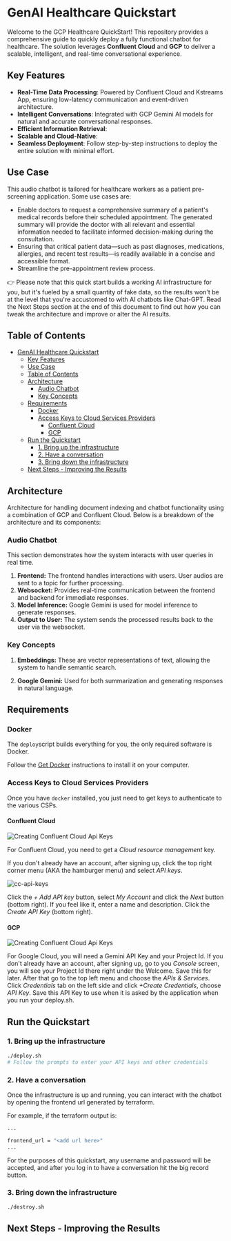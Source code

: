# GenAI Healthcare Quickstart
Welcome to the GCP Healthcare QuickStart! This repository provides a comprehensive guide to quickly
deploy a fully functional chatbot for healthcare. The solution leverages **Confluent
Cloud** and **GCP** to deliver a scalable, intelligent, and real-time conversational
experience.



## Key Features
[//]: <> (change the key concepts accordingly)
* **Real-Time Data Processing**: Powered by Confluent Cloud and Kstreams App, ensuring low-latency communication and
  event-driven architecture.
* **Intelligent Conversations**: Integrated with GCP Gemini AI models for natural and accurate conversational
  responses.
* **Efficient Information Retrieval**: 
* **Scalable and Cloud-Native**: 
* **Seamless Deployment**: Follow step-by-step instructions to deploy the entire solution with minimal effort.

## Use Case

This audio chatbot is tailored for healthcare workers as a patient pre-screening application.
Some use cases are: 

* Enable doctors to request a comprehensive summary of a patient's medical records before their scheduled appointment. The generated summary will provide the doctor with all relevant and essential information needed to facilitate informed decision-making during the consultation.
* Ensuring that critical patient data—such as past diagnoses, medications, allergies, and recent test results—is readily available in a concise and accessible format.
* Streamline the pre-appointment review process.



👉 Please note that this quick start builds a working AI infrastructure for you, but it's fueled by a small quantity of
fake data, so the results won't be at the level that you're accustomed to with AI chatbots like Chat-GPT. Read the Next
Steps section at the end of this document to find out how you can tweak the architecture and improve or alter the AI
results.


## Table of Contents

- [GenAI Healthcare Quickstart](#genai-healthcare-quickstart)
    - [Key Features](#key-features)
    - [Use Case](#use-case)
    - [Table of Contents](#table-of-contents)
    - [Architecture](#architecture)
        - [Audio Chatbot](#audio-chatbot)
        - [Key Concepts](#key-concepts)
    - [Requirements](#requirements)
        - [Docker](#docker)
        - [Access Keys to Cloud Services Providers](#access-keys-to-cloud-services-providers)
            - [Confluent Cloud](#confluent-cloud)
            - [GCP](#gcp)
    - [Run the Quickstart](#run-the-quickstart)
        - [1. Bring up the infrastructure](#1-bring-up-the-infrastructure)
        - [2. Have a conversation](#2-have-a-conversation)
        - [3. Bring down the infrastructure](#3-bring-down-the-infrastructure)
  - [Next Steps - Improving the Results](#next-steps---improving-the-results) 

## Architecture

[//]: <> (add a arch pic if possible)
Architecture for handling document indexing and chatbot functionality using a combination of GCP and Confluent Cloud. Below is a breakdown of the architecture and its components:
### Audio Chatbot
This section demonstrates how the system interacts with user queries in real time.
1. **Frontend:** The frontend handles interactions with users. User audios are sent to a topic for further processing.
2. **Websocket:** Provides real-time communication between the frontend and backend for immediate responses.
3. **Model Inference:** Google Gemini is used for model inference to generate responses.
4. **Output to User:** The system sends the processed results back to the user via the websocket.

[//]: <> (change the key concepts accordingly - kept the embeddings since we will be using them)

### Key Concepts

1. **Embeddings:** These are vector representations of text, allowing the system to handle semantic search.

2. **Google Gemini:** Used for both summarization and generating responses in natural language.

## Requirements

### Docker

The `deploy`script builds everything for you, the only required software is Docker.

Follow the [Get Docker](https://docs.docker.com/get-docker/) instructions to install it on your computer.

### Access Keys to Cloud Services Providers

Once you have `docker` installed, you just need to get keys to authenticate to the various CSPs.

#### Confluent Cloud

![Creating Confluent Cloud Api Keys](./assets/cc-api-keys.gif)

For Confluent Cloud, you need to get a *Cloud resource management* key.

If you don't already have an account, after signing up, click the top right corner menu (AKA the hamburger menu) and
select *API keys*.

![cc-api-keys](./assets/cc-api-keys.png)

Click the *+ Add API key* button, select *My Account* and click the *Next* button (bottom right).
If you feel like it, enter a name and description. Click the *Create API Key* (bottom right).


#### GCP
![Creating Confluent Cloud Api Keys](./assets/gcp-gemini-key.gif)

For Google Cloud, you will need a Gemini API Key and your Project Id.
If you don't already have an account, after signing up, go to you *Console* screen, you will see your Project Id there right under the Welcome. Save this for later.
After that go to the top left menu and choose the *APIs & Services*. 
Click *Credentials* tab on the left side and click *+Create Credentials*, choose *API Key*.
Save this API Key to use when it is asked by the application when you run your deploy.sh.


## Run the Quickstart

### 1. Bring up the infrastructure

```sh
./deploy.sh
# Follow the prompts to enter your API keys and other credentials
```

### 2. Have a conversation

Once the infrastructure is up and running, you can interact with the chatbot by opening the frontend url generated by
terraform.

For example, if the terraform output is:

```sh
...

frontend_url = "<add url here>" 
...
```


For the purposes of this quickstart, any username and password will be accepted, and after you log in to have a conversation hit the big record button.


### 3. Bring down the infrastructure

```sh
./destroy.sh
```

## Next Steps - Improving the Results
